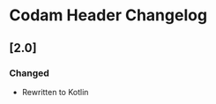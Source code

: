 <!-- Keep a Changelog guide -> https://keepachangelog.com -->

# Codam Header Changelog

## [2.0]
### Changed
- Rewritten to Kotlin
